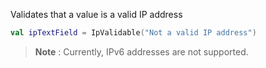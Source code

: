 Validates that a value is a valid IP address

```kotlin
val ipTextField = IpValidable("Not a valid IP address")
```

> **Note** : Currently, IPv6 addresses are not supported.